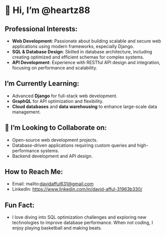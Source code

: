 # 👋 Hi, I’m @heartz88

## Professional Interests:
- **Web Development**: Passionate about building scalable and secure web applications using modern frameworks, especially Django.
- **SQL & Database Design**: Skilled in database architecture, including creating optimized and efficient schemas for complex systems.
- **API Development**: Experience with RESTful API design and integration, focusing on performance and scalability.

## I’m Currently Learning:
- Advanced **Django** for full-stack web development.
- **GraphQL** for API optimization and flexibility.
- **Cloud databases** and **data warehousing** to enhance large-scale data management.

## 🤝 I’m Looking to Collaborate on:
- Open-source web development projects.
- Database-driven applications requiring custom queries and high-performance systems.
- Backend development and API design.

## How to Reach Me:
- Email: mailto:davidafful631@gmail.com
- LinkedIn: https://www.linkedin.com/in/david-afful-31963b330/

##  Fun Fact:
- I love diving into SQL optimization challenges and exploring new technologies to improve database performance. When not coding, I enjoy playing basketball and making beats.


<!---
heartz88/heartz88 is a ✨ special ✨ repository because its `README.md` (this file) appears on your GitHub profile.
You can click the Preview link to take a look at your changes.
--->
